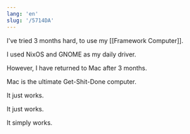 ```yaml
---
lang: 'en'
slug: '/5714DA'
---
```


I've tried 3 months hard, to use my [[Framework Computer]].

I used NixOS and GNOME as my daily driver.

However, I have returned to Mac after 3 months.

Mac is the ultimate Get-Shit-Done computer.

It just works.

It just works.

It simply works.